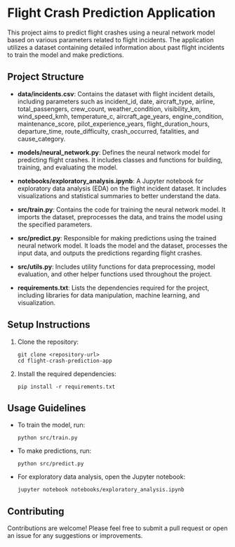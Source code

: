# Flight Crash Prediction Application

This project aims to predict flight crashes using a neural network model based on various parameters related to flight incidents. The application utilizes a dataset containing detailed information about past flight incidents to train the model and make predictions.

## Project Structure

- **data/incidents.csv**: Contains the dataset with flight incident details, including parameters such as incident_id, date, aircraft_type, airline, total_passengers, crew_count, weather_condition, visibility_km, wind_speed_kmh, temperature_c, aircraft_age_years, engine_condition, maintenance_score, pilot_experience_years, flight_duration_hours, departure_time, route_difficulty, crash_occurred, fatalities, and cause_category.

- **models/neural_network.py**: Defines the neural network model for predicting flight crashes. It includes classes and functions for building, training, and evaluating the model.

- **notebooks/exploratory_analysis.ipynb**: A Jupyter notebook for exploratory data analysis (EDA) on the flight incident dataset. It includes visualizations and statistical summaries to better understand the data.

- **src/train.py**: Contains the code for training the neural network model. It imports the dataset, preprocesses the data, and trains the model using the specified parameters.

- **src/predict.py**: Responsible for making predictions using the trained neural network model. It loads the model and the dataset, processes the input data, and outputs the predictions regarding flight crashes.

- **src/utils.py**: Includes utility functions for data preprocessing, model evaluation, and other helper functions used throughout the project.

- **requirements.txt**: Lists the dependencies required for the project, including libraries for data manipulation, machine learning, and visualization.

## Setup Instructions

1. Clone the repository:
   ```
   git clone <repository-url>
   cd flight-crash-prediction-app
   ```

2. Install the required dependencies:
   ```
   pip install -r requirements.txt
   ```

## Usage Guidelines

- To train the model, run:
  ```
  python src/train.py
  ```

- To make predictions, run:
  ```
  python src/predict.py
  ```

- For exploratory data analysis, open the Jupyter notebook:
  ```
  jupyter notebook notebooks/exploratory_analysis.ipynb
  ```

## Contributing

Contributions are welcome! Please feel free to submit a pull request or open an issue for any suggestions or improvements.